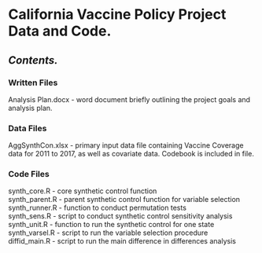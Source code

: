 # __California Vaccine Policy Project Data and Code.__

## _Contents._ 

### Written Files
Analysis Plan.docx - word document briefly outlining the project goals and analysis plan.

### Data Files
AggSynthCon.xlsx - primary input data file containing Vaccine Coverage data for 2011 to 2017, as well as covariate data. Codebook is included in file. 

### Code Files
synth_core.R - core synthetic control function   
synth_parent.R - parent synthetic control function for variable selection   
synth_runner.R - function to conduct permutation tests           
synth_sens.R - script to conduct synthetic control sensitivity analysis      
synth_unit.R - function to run the synthetic control for one state       
synth_varsel.R - script to run the variable selection procedure    
diffid_main.R - script to run the main difference in differences analysis   



